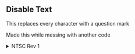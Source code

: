 ## Disable Text
This replaces every character with a question mark

Made this while messing with another code
<details>
<summary>NTSC Rev 1</summary>

```powerpc
0410EC54 38000001
```
</details>
